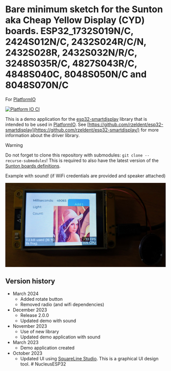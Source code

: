 # Bare minimum sketch for the Sunton aka Cheap Yellow Display (CYD) boards. ESP32_1732S019N/C, 2424S012N/C, 2432S024R/C/N, 2432S028R, 2432S032N/R/C, 3248S035R/C, 4827S043R/C, 4848S040C, 8048S050N/C and 8048S070N/C

For [PlatformIO](https://platformio.org/)

[![Platform IO CI](https://github.com/rzeldent/esp32-smartdisplay-demo/actions/workflows/main.yml/badge.svg)](https://github.com/rzeldent/esp32-smartdisplay-demo/actions/workflows/main.yml)

This is a demo application for the [esp32-smartdisplay](https://github.com/rzeldent/esp32-smartdisplay) library that is intended to be used in [PlatformIO](https://platformio.org/).
See [https://github.com/rzeldent/esp32-smartdisplay](https://github.com/rzeldent/esp32-smartdisplay/) for more information about the driver library.

>[!WARNING]
>Do not forget to clone this repository with submodules: ```git clone --recurse-submodules```!
>This is required to also have the latest version of the [Sunton boards definitions](https://github.com/rzeldent/platformio-espressif32-sunton).

Example with sound! (if WiFi credentials are provided and speaker attached)

![Example](assets/PXL_20231130_225143662.jpg)

## Version history

- March 2024
  - Added rotate button
  - Removed radio (and wifi dependencies)
- December 2023
  - Release 2.0.0
  - Updated demo with sound
- November 2023
  - Use of new library
  - Updated demo application with sound
- March 2023
  - Demo application created
- October 2023
  - Updated UI using [SquareLine Studio](https://squareline.io). This is a graphical UI design tool.
  #   N u c l e u s E S P 3 2 
 
 